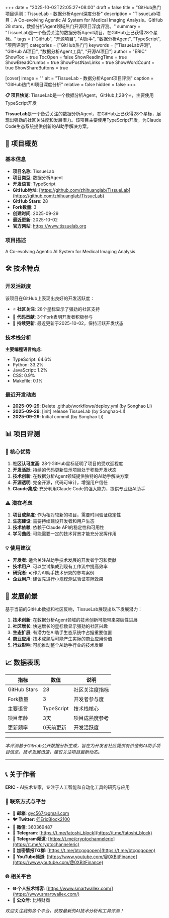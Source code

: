 +++
date = "2025-10-02T22:05:27+08:00"
draft = false
title = "GitHub热门项目评测：TissueLab - 数据分析Agent深度分析"
description = "TissueLab项目：A Co-evolving Agentic AI System for Medical Imaging Analysis。GitHub 28 stars，数据分析Agent领域热门开源项目深度评测。"
summary = "TissueLab是一个备受关注的数据分析Agent项目，在GitHub上已获得28个星标。"
tags = ["GitHub", "开源项目", "AI助手", "数据分析Agent", "TypeScript", "项目评测"]
categories = ["GitHub热门"]
keywords = ["TissueLab评测", "GitHub AI项目", "数据分析Agent工具", "开源AI项目"]
author = "ERIC"
ShowToc = true
TocOpen = false
ShowReadingTime = true
ShowBreadCrumbs = true
ShowPostNavLinks = true
ShowWordCount = true
ShowShareButtons = true

[cover]
image = ""
alt = "TissueLab - 数据分析Agent项目评测"
caption = "GitHub热门AI项目深度分析"
relative = false
hidden = false
+++

**📋 项目快览**: TissueLab是一个数据分析Agent，GitHub上28个⭐，主要使用TypeScript开发

**TissueLab**是一个备受关注的数据分析Agent，在GitHub上已获得28个星标，展现出强劲的社区关注度和发展潜力。该项目主要使用TypeScript开发，为Claude Code生态系统提供创新的AI助手解决方案。

## 🎯 项目概览

### 基本信息
- **项目名称**: TissueLab
- **项目类型**: 数据分析Agent
- **开发语言**: TypeScript
- **GitHub地址**: [https://github.com/zhihuanglab/TissueLab](https://github.com/zhihuanglab/TissueLab)
- **GitHub Stars**: 28
- **Fork数量**: 3
- **创建时间**: 2025-09-29
- **最近更新**: 2025-10-02
- **官方网站**: https://www.tissuelab.org

### 项目描述
A Co-evolving Agentic AI System for Medical Imaging Analysis

## 🛠️ 技术特点

### 开发活跃度
该项目在GitHub上表现出良好的开发活跃度：
- ⭐ **社区关注**: 28个星标显示了强劲的社区支持
- 🔄 **代码贡献**: 3个Fork表明开发者积极参与
- 📅 **持续更新**: 最近更新于2025-10-02，保持活跃开发状态

### 技术栈分析

**主要编程语言构成**:
- TypeScript: 64.6%
- Python: 33.2%
- JavaScript: 1.2%
- CSS: 0.9%
- Makefile: 0.1%


### 最近开发动态
- **2025-09-29**: Delete .github/workflows/deploy.yml (by Songhao Li)
- **2025-09-29**: [init]:release TissueLab (by Songhao-LI)
- **2025-09-29**: Initial commit (by Songhao Li)


## 📊 项目评测

### 🎯 核心优势
1. **社区认可度高**: 28个GitHub星标证明了项目的受欢迎程度
2. **开发活跃**: 持续的代码更新显示项目处于积极开发状态
3. **技术创新**: 在数据分析Agent领域提供独特的AI助手解决方案
4. **开源透明**: 完全开源，代码可审计，增强用户信任
5. **Claude集成**: 充分利用Claude Code的强大能力，提供专业级AI助手

### ⚠️ 潜在考虑
1. **项目成熟度**: 作为相对较新的项目，需要时间验证稳定性
2. **生态建设**: 需要持续建设开发者和用户生态
3. **技术依赖**: 依赖于Claude API的稳定性和可用性
4. **学习曲线**: 可能需要一定的技术背景才能充分发挥作用

### 💡 使用建议
- **开发者**: 适合关注AI助手技术发展的开发者学习和贡献
- **技术用户**: 可以尝试集成到现有工作流中提高效率
- **研究者**: 可作为AI助手技术研究的参考案例
- **企业用户**: 建议先进行小规模测试验证实际效果

## 🔮 发展前景

基于当前的GitHub数据和社区反响，TissueLab展现出以下发展潜力：

1. **技术创新**: 在数据分析Agent领域的技术创新可能带来突破性进展
2. **社区增长**: 快速增长的星标数显示强劲的社区兴趣
3. **生态扩展**: 有潜力在AI助手生态系统中占据重要位置
4. **商业应用**: 技术成熟后可能产生实际的商业应用价值
5. **行业影响**: 可能推动整个AI助手行业的技术发展

## 📈 数据表现

| 指标 | 数值 | 说明 |
|------|------|------|
| GitHub Stars | 28 | 社区关注度指标 |
| Fork数量 | 3 | 开发者参与度 |
| 主要语言 | TypeScript | 技术栈核心 |
| 项目年龄 | 3天 | 项目成熟度参考 |
| 更新频率 | 0天前更新 | 开发活跃度 |

---

*本评测基于GitHub公开数据分析生成，旨在为开发者社区提供有价值的AI助手项目信息。技术发展迅速，建议关注项目最新动态。*

---

## 📞 关于作者

**ERIC** - AI技术专家，专注于人工智能和自动化工具的研究与应用

### 🔗 联系方式与平台

- **📧 邮箱**: [gyc567@gmail.com](mailto:gyc567@gmail.com)
- **🐦 Twitter**: [@EricBlock2100](https://twitter.com/EricBlock2100)
- **💬 微信**: 360369487
- **📱 Telegram**: [https://t.me/fatoshi_block](https://t.me/fatoshi_block)
- **📢 Telegram频道**: [https://t.me/cryptochanneleric](https://t.me/cryptochanneleric)
- **👥 加密情报TG群**: [https://t.me/btcgogopen](https://t.me/btcgogopen)
- **🎥 YouTube频道**: [https://www.youtube.com/@0XBitFinance](https://www.youtube.com/@0XBitFinance)

### 🌐 相关平台

- **🌐 个人技术博客**: [https://www.smartwallex.com/](https://www.smartwallex.com/)
- **📖 公众号**: 比特财商

*欢迎关注我的各个平台，获取最新的AI技术分析和工具评测！*

